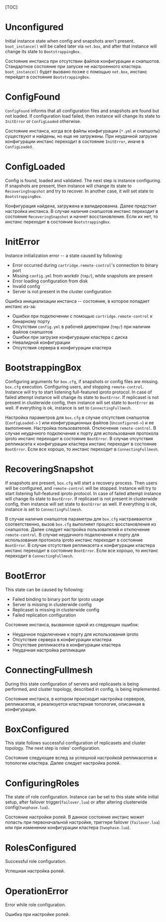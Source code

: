 [TOC]

# Unconfigured

Initial instance state when config and snapshots aren't present. `boot_instance()` will be called later via `net.box`, and after that instance will change its state to `BootstrappingBox`.

Состояние инстанса при отсутствии файлов конфигурации и снапшотов. Стандартное состояние при запуске не настроенного кластера. `boot_instance()` будет вызвано позже с помощью `net.box`, инстанс перейдет в состояние  `BootstrappingBox`.

# ConfigFound

`ConfigFound` informs that all configuration files and snapshots are found but not loaded. If configuration load failed, then instance will change its state to  `InitError` or `ConfigLoaded` otherwise.

Состояние инстанса, когда все файлы конфигурации (`*.yml` и снапшоты) существуют и найдены, но еще не загружены. При неудачной загрузке конфигурации инстанс переходит в состояние `InitError`, иначе в `ConfigLoaded`.

# ConfigLoaded

Config is found, loaded and validated. The next step is instance configuring. If snapshots are present, then instance will change its state to `RecoveringSnapshot` and try to recover.  In another case, it will set state to `BootstrappingBox`.

Конфигурация найдена, загружена и валидированна. Далее предстоит настройка инстанса. В случае наличия снапшотов инстанс переходит в состояние `RecoveringSnapshot` и начнет восстановление. Если их нет, то инстанс переходит в состояние `BootstrappingBox`.

# InitError

Instance initialization error -- a state caused by following:

-  Error occurred during `cartridge.remote-control`'s connection to binary port
- Missing `config.yml` from workdir (`tmp/`), while snapshots are present
- Error loading configuration from disk
- Invalid config
- Server is not present in the cluster configuration

Ошибка инициализации инстанса -- состояние, в которое попадает инстанс из-за:

- Ошибки при подключении с помощью `cartridge.remote-control`  к бинарному порту
- Отсутствии `config.yml` в рабочей директории (`tmp/`) при наличии файлов снапшотов
- Ошибки при загрузке конфигурации кластера с диска
- Невалидной конфигурации
- Отсутствия сервера в конфигурации кластера

# BootstrappingBox

Configuring arguments for `box.cfg`, if snapshots or config files are missing. `box.cfg`  execution. Configuring users, and stopping `remote-control`. Instance will try to start listening full-featured iproto protocol. In case of failed attempt instance will change its state to `BootError`. If replicaset is not present in clusterwide config, then instance will set state to `BootError` as well. If everything is ok, instance is set to `ConnectingFullmesh`.

Настройка параметров для `box.cfg` в случае отсутствия снапшотов (`ConfigLoaded->` )  или конфигурационных файлов (`Unconfigured->`) и ее выполнение. Настройка пользователей. Отключение `remote-control`. В случае неудачного подключения к порту для использования протокола iproto инстанс переходит в состояние  `BootError`. В случае отсутствия репликасета к конфигурации кластера инстанс переходит в состояние `BootError`. Если все хорошо, то инстанс переходит в `ConnectingFullmesh`.

# RecoveringSnapshot

If snapshots are present, `box.cfg` will start a recovery process. Then users will be configured, and `remote-control` will be stopped. Instance will try to start listening full-featured iproto protocol. In case of failed attempt instance will change its state to `BootError`. If replicaset is not present in clusterwide config, then instance will set state to `BootError` as well. If everything is ok, instance is set to `ConnectingFullmesh`.

В случае наличия снапшотов параметры для `box.cfg` настраиваются соответственно, вызов `box.cfg` выполняет процесс восстановления из снапшотов. Далее следует настройка пользователей и отключение `remote-control`. В случае неудачного подключения к порту для использования протокола iproto инстанс переходит в состояние  `BootError`. В случае отсутствия репликасета к конфигурации кластера инстанс переходит в состояние `BootError`. Если все хорошо, то инстанс переходит в `ConnectingFullmesh`.

# BootError

This state can be caused by following:

- Failed binding to binary port for iproto usage
- Server is missing in clusterwide config
- Replicaset is missing in clusterwide config
- Failed replication configuration 

Состояние инстанса, вызванное одной из следующих ошибок:

- Неудачное подключение к порту для использования iproto
- Отсутствие сервера в конфигурации кластера
- Отсутствие репликасета в конфигурации кластера
- Неудачная настройка репликации

# ConnectingFullmesh

During this state configuration of servers and replicasets is being performed, and cluster topology, described in config, is being implemented.

Состояние инстанса, в котором происходит настройка серверов, репликасетов, и реализуется кластерная топология, описанная в конфигурации.

# BoxConfigured

This state follows successful configuration of replicasets and cluster topology. The next step is roles' configuration.

Состояние следующее вслед за успешной настройкой репликасетов и топологии кластера. Далее следует настройка ролей.

# ConfiguringRoles

The state of role configuration. Instance can be set to this state while initial setup, after failover trigger(`failover.lua`) or after altering clusterwide config(`twophase.lua`). 

Состояние настройки ролей. В данное состояние инстанс может попасть при первоначальной настройке, триггере failover (`failover.lua`) или при изменении конфигурации кластера (`twophase.lua`).

# RolesConfigured

Successful role configuration.

Успешная настройка ролей.

# OperationError

Error while role configuration.

Ошибка при настройке ролей.



